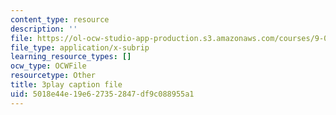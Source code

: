 ```yaml
---
content_type: resource
description: ''
file: https://ol-ocw-studio-app-production.s3.amazonaws.com/courses/9-04-sensory-systems-fall-2013/5018e44e19e627352847df9c088955a1_g1ka1MXpo3s.srt
file_type: application/x-subrip
learning_resource_types: []
ocw_type: OCWFile
resourcetype: Other
title: 3play caption file
uid: 5018e44e-19e6-2735-2847-df9c088955a1
---
```

